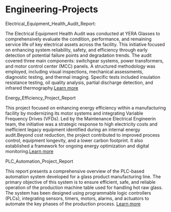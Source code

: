 # Engineering-Projects

Electrical_Equipment_Health_Audit_Report: 

The Electrical Equipment Health Audit was conducted at YERA Glasses to comprehensively evaluate the condition, performance, and remaining service life of key electrical assets across the facility. This initiative focused on enhancing system reliability, safety, and efficiency through early detection of potential failure points and degradation trends. The audit covered three main components: switchgear systems, power transformers, and motor control center (MCC) panels. A structured methodology was employed, including visual inspections, mechanical assessments, diagnostic testing, and thermal imaging. Specific tests included insulation resistance testing, oil quality analysis, partial discharge detection, and infrared thermography.[Learn more](Electrical_Equipment_Health_Audit_Report.pdf)

Energy_Efficiency_Project_Report

This project focused on enhancing energy efficiency within a manufacturing facility by modernizing its motor systems and integrating Variable Frequency Drives (VFDs). Led by the Maintenance Electrical Engineerin team, the initiative was a strategic response to high electricity costs and inefficient legacy equipment identified during an internal energy audit.Beyond cost reduction, the project contributed to improved process control, equipment longevity, and a lower carbon footprint. It also established a framework for ongoing energy optimization and digital monitoring.[Learn more](Energy_Efficiency_Project_Report.pdf)

PLC_Automation_Project_Report

This report presents a comprehensive overview of the PLC-based automation system developed for a glass product manufacturing line. The primary objective of this system is to ensure efficient, safe, and reliable operation of the production machine table used for handling hot raw glass. The system has been designed using programmable logic controllers (PLCs), integrating sensors, timers, motors, alarms, and actuators to automate the key phases of the production process.
[Learn more](PLC_Automation_Project_Report.pdf)
